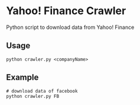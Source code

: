 Yahoo! Finance Crawler
======================
Python script to download data from Yahoo! Finance

Usage
-----
```
python crawler.py <companyName>
```

Example
-----
```
# download data of facebook
python crawler.py FB
```
